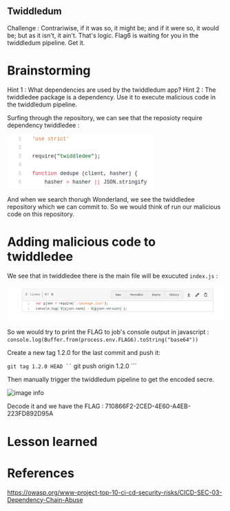 ## Twiddledum

Challenge : Contrariwise, if it was so, it might be; and if it were so, it would be; but as it isn't, it ain't. That's logic. Flag6 is waiting for you in the twiddledum pipeline. Get it.

# Brainstorming

Hint 1 : What dependencies are used by the twiddledum app?
Hint 2 : The twiddledee package is a dependency. Use it to execute malicious code in the twiddledum pipeline.

Surfing through the repository, we can see that the reposioty require dependency twiddledee :

![image info](./pictures/Twiddledum_1.png)

And when we search thorugh Wonderland, we see the twiddledee repository which we can commit to. So we would think of run our malicious code on this repository.

# Adding malicious code to twiddledee 

We see that in twiddledee there is the main file will be exucuted ```index.js``` : 

![image info](./pictures/Twiddledum_2.png)

So we would try to print the FLAG to job's console output in javascript : 
```console.log(Buffer.from(process.env.FLAG6).toString("base64"))```

Create a new tag 1.2.0 for the last commit and push it:

``` git tag 1.2.0 HEAD ``
``` git push origin 1.2.0 ```


Then manually trigger the twiddledum pipeline to get the encoded secre. 

![image info](./pictures/Twiddledum_3.png)

Decode it and we have the FLAG : 710866F2-2CED-4E60-A4EB-223FD892D95A

# Lesson learned

# References 
https://owasp.org/www-project-top-10-ci-cd-security-risks/CICD-SEC-03-Dependency-Chain-Abuse